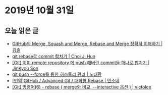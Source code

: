 # 2019년 10월 31일

## 오늘 읽은 글

* [GitHub의 Merge, Squash and Merge, Rebase and Merge 정확히 이해하기 | 김솔](https://meetup.toast.com/posts/122)
* [git rebase로 commit 합치기 | Choi Ji Hun](https://cjh5414.github.io/git-rebase/)
* [[Git] 이미 remote repository 에 push 해버린 commit들 하나로 합치기 | JinKyou Son](https://json.postype.com/post/209499)
* [git push --force를 통한 히스토리 관리 | 노태환](https://taehwanno.github.io/post/2016/10/git-push-force)
* [[번역]GitHub / Advanced Git / 대화형 Rebase | 민소네](http://minsone.github.io/git/github-advanced-git-interactive-rebase)
* [[Git] 명령어(6) - rebase ( merge와 비교, --interactive 옵션 ) | victolee](https://victorydntmd.tistory.com/279)
